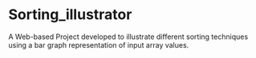# Sorting_illustrator
A Web-based Project developed to illustrate different sorting techniques using a bar graph representation of input array values.
